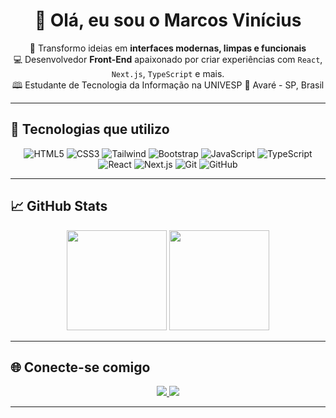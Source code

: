 <h1 align="center">👋 Olá, eu sou o <strong>Marcos Vinícius</strong></h1>

<p align="center">
  🎯 Transformo ideias em <strong>interfaces modernas, limpas e funcionais</strong><br/>
  💻 Desenvolvedor <strong>Front-End</strong> apaixonado por criar experiências com <code>React</code>, <code>Next.js</code>, <code>TypeScript</code> e mais.<br/>
  🕮 Estudante de Tecnologia da Informação na UNIVESP 
  📍 Avaré - SP, Brasil
</p>

---

## 🚀 Tecnologias que utilizo

<div align="center">

<img src="https://img.shields.io/badge/HTML5-E34F26?style=flat&logo=html5&logoColor=white" alt="HTML5" />
<img src="https://img.shields.io/badge/CSS3-1572B6?style=flat&logo=css3&logoColor=white" alt="CSS3" />
<img src="https://img.shields.io/badge/Tailwind_CSS-38B2AC?style=flat&logo=tailwind-css&logoColor=white" alt="Tailwind" />
<img src="https://img.shields.io/badge/Bootstrap-7952B3?style=flat&logo=bootstrap&logoColor=white" alt="Bootstrap" />
<img src="https://img.shields.io/badge/JavaScript-F7DF1E?style=flat&logo=javascript&logoColor=black" alt="JavaScript" />
<img src="https://img.shields.io/badge/TypeScript-3178C6?style=flat&logo=typescript&logoColor=white" alt="TypeScript" />
<img src="https://img.shields.io/badge/React-61DAFB?style=flat&logo=react&logoColor=black" alt="React" />
<img src="https://img.shields.io/badge/Next.js-000000?style=flat&logo=nextdotjs&logoColor=white" alt="Next.js" />
<img src="https://img.shields.io/badge/Git-F05032?style=flat&logo=git&logoColor=white" alt="Git" />
<img src="https://img.shields.io/badge/GitHub-181717?style=flat&logo=github&logoColor=white" alt="GitHub" />

</div>

---

## 📈 GitHub Stats

<div align="center">

<img height="160em" src="https://github-readme-stats.vercel.app/api?username=vinimx&show_icons=true&theme=dracula&hide_border=true&border_radius=8" />
<img height="160em" src="https://github-readme-stats.vercel.app/api/top-langs/?username=vinimx&layout=compact&theme=dracula&hide_border=true&border_radius=8" />

</div>

---

## 🌐 Conecte-se comigo

<p align="center">
  <a href="https://www.linkedin.com/in/marcos-vinícius-m-75934a110" target="_blank">
    <img src="https://img.shields.io/badge/LinkedIn-0A66C2?style=for-the-badge&logo=linkedin&logoColor=white" />
  </a>
  <a href="https://www.instagram.com/vinimx_1" target="_blank">
    <img src="https://img.shields.io/badge/Instagram-E4405F?style=for-the-badge&logo=instagram&logoColor=white" />
  </a>
</p>

---
